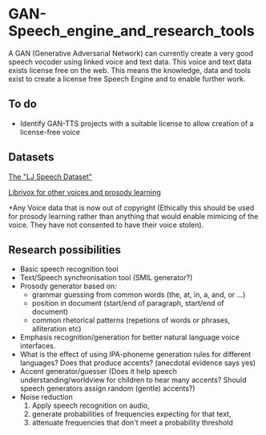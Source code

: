 # GAN-Speech_engine_and_research_tools
A GAN (Generative Adversarial Network) can currently create a very good speech vocoder using linked voice and text data. This voice and text data exists license free on the web. This means the knowledge, data and tools exist to create a license free Speech Engine and to enable further work.
## To do
 - Identify GAN-TTS projects with a suitable license to allow creation of a license-free voice

## Datasets
[The "LJ Speech Dataset"](https://keithito.com/LJ-Speech-Dataset/)

[Librivox for other voices and prosody learning](https://librivox.org/)

+Any Voice data that is now out of copyright (Ethically this should be used for prosody learning rather than anything that would enable mimicing of the voice. They have not consented to have their voice stolen). 

## Research possibilities
 - Basic speech recognition tool
 - Text/Speech synchronisation tool (SMIL generator?)
 - Prosody generator based on:
   - grammar guessing from common words (the, at, in, a, and, or ...) 
   - position in document (start/end of paragraph, start/end of document)
   - common rhetorical patterns (repetions of words or phrases, alliteration etc)
- Emphasis recognition/generation for better natural language voice interfaces.
 - What is the effect of using IPA-phoneme generation rules for different languages? Does that produce accents? (anecdotal evidence says yes)
 - Accent generator/guesser (Does it help speech understanding/worldview for children to hear many accents? Should speech generators assign random (gentle) accents?)
 - Noise reduction 
   1. Apply speech recognition on audio, 
   2. generate probabilities of frequencies expecting for that text, 
   3. attenuate frequencies that don't meet a probability threshold 
